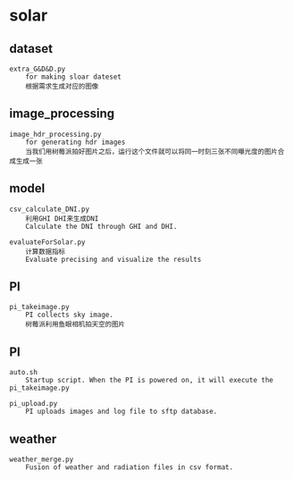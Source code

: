 # solar


## dataset

    extra_G&D&D.py
        for making sloar dateset
        根据需求生成对应的图像

## image_processing

    image_hdr_processing.py
        for generating hdr images
        当我们用树莓派拍好图片之后，运行这个文件就可以将同一时刻三张不同曝光度的图片合成生成一张

## model

    csv_calculate_DNI.py
        利用GHI DHI来生成DNI
        Calculate the DNI through GHI and DHI.
    
    evaluateForSolar.py
        计算数据指标
        Evaluate precising and visualize the results

## PI

    pi_takeimage.py
        PI collects sky image.
        树莓派利用鱼眼相机拍天空的图片

## PI

    auto.sh
        Startup script. When the PI is powered on, it will execute the pi_takeimage.py

    pi_upload.py
        PI uploads images and log file to sftp database.

## weather

    weather_merge.py
        Fusion of weather and radiation files in csv format.



